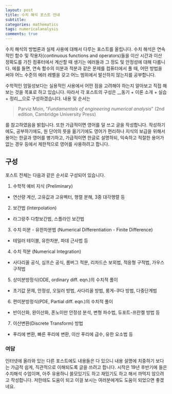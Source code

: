 ```yaml
---
layout: post
title: 수치 해석 포스트 안내
subtitle: 
categories: mathematics
tags: numericalanalysis
comments: true
---
```

수치 해석의 방법론과 실제 사용에 대해서 다루는 포스트를 올립니다. 수치 해석은 연속적인 함수 및 작용자(continuous functions and operators)들을 이산 시간과 이산 정확도를 가진 컴퓨터에서 계산할 때 생기는 에러들과 그 정도 및 안정성에 대해 다룹니다. 에를 들면, 연속 함수의 미분과 적분과 같은 문제를 컴퓨터에서 풀 때, 어떤 방법을 써야 어느 수준의 에러 레벨을 갖고 어느 범위에서 발산하지 않는지를 공부합니다.

수학적인 엄밀성보다는 실용적인 사용에서 어떤 점을 고려해야 하는지 알아보고 직접 해보는 것을 목표로 하고 있습니다. 따라서 각 포스트의 구성은 __동기 + 이론 소개 + 실습 + 정리__으로 구성하겠습니다. 내용 및 순서는  

> Parviz Moin, "_Fundamentals of engineering numerical analysis_" (2nd edition, Cambridge University Press) 

를 참고하였음을 밝힙니다. 또한 가급적이면 영어를 덜 쓰고 글을 작성합니다. 작성하기에도, 공부하기에도, 원 단어의 뜻을 옮기기에도 영어가 편리하나 지식의 보급을 위해서 용어는 한글과 영어를 병기하고, 가급적이면 한글로 설명하되, 익숙하고 적절한 용어가 없는 경우 등에서 제한적으로 영어를 사용하려고 합니다.

## 구성

포스트 전체는 다음과 같은 순서로 구성되어 있습니다.

1. 수학적 예비 지식 (Preliminary)
  - 연산량 계산, 고유값과 고유벡터, 행렬 분해, 3중 대각행렬 등
2. 보간법 (Interpolation)
  - 라그랑주 다항보간법, 스플라인 보간법
3. 수치 미분 - 유한차분법 (Numerical Differentiation - Finite Difference)
  - 테일러 테이블, 유한차분, 파데 근사법 등
4. 수치 적분 (Numerical Integration)
  - 사다리꼴 공식, 심프슨 공식, 롬버그 적분, 리차드슨 보외법, 적응형 구적법, 가우스 구적법
5. 상미분방정식(ODE, ordinary diff. eqn.)의 수치적 풀이 
  - 초기값 문제, 안정성, 오일러 방법, 사다리꼴 방법, 룽게-쿠다 방법, 다중단계법
6. 편미분방정식(PDE, Partial diff. eqn.)의 수치적 풀이
  - 반이산화, 완이산화, 폰노이만 안정성 분석, 변형 파수법, 듀포트-프란켈 방법 등
7. 이산변환(Discrete Transform) 방법 
  - 푸리에 변환, 빠른 푸리에 변환, 이산 푸리에 급수, 유한 요소법 등

### 여담
인터넷에 올라와 있는 다른 포스트에도 내용들은 다 있으니 내용 설명에 치중하기 보다는 가급적 쉽게, 직관적으로 이해되도록 글을 쓰려고 합니다. 시작은 19년 후반기에 들은 수치해석 수업이며, 아주 유용하니 쓸모있기도 하고 재밌기도 하고 해서 까먹지 않으려고 작성합니다. 저한테도 도움이 되고 이걸 보시는 여러분에게도 도움이 되었으면 좋겠네요.

